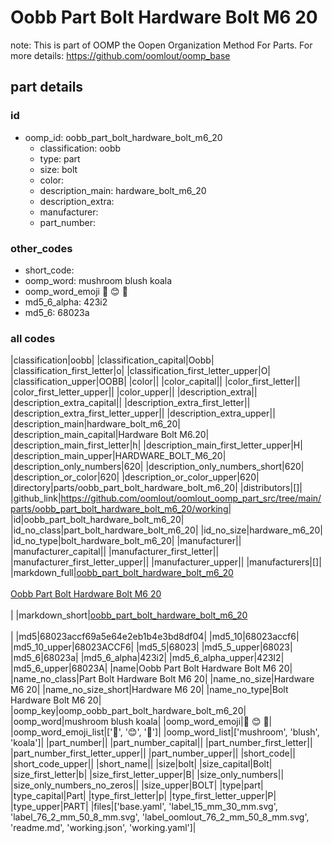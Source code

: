 # Oobb Part Bolt Hardware Bolt M6 20  

note: This is part of OOMP the Oopen Organization Method For Parts. For more details: https://github.com/oomlout/oomp_base

##  part details





### id
* oomp_id: oobb_part_bolt_hardware_bolt_m6_20
  * classification: oobb
  * type: part
  * size: bolt
  * color: 
  * description_main: hardware_bolt_m6_20
  * description_extra: 
  * manufacturer: 
  * part_number: 

### other_codes
* short_code: 
* oomp_word: mushroom blush koala
* oomp_word_emoji :mushroom: :blush: :koala:
* md5_6_alpha: 423i2
* md5_6: 68023a

### all codes 
|classification|oobb|
|classification_capital|Oobb|
|classification_first_letter|o|
|classification_first_letter_upper|O|
|classification_upper|OOBB|
|color||
|color_capital||
|color_first_letter||
|color_first_letter_upper||
|color_upper||
|description_extra||
|description_extra_capital||
|description_extra_first_letter||
|description_extra_first_letter_upper||
|description_extra_upper||
|description_main|hardware_bolt_m6_20|
|description_main_capital|Hardware Bolt M6.20|
|description_main_first_letter|h|
|description_main_first_letter_upper|H|
|description_main_upper|HARDWARE_BOLT_M6_20|
|description_only_numbers|620|
|description_only_numbers_short|620|
|description_or_color|620|
|description_or_color_upper|620|
|directory|parts/oobb_part_bolt_hardware_bolt_m6_20|
|distributors|[]|
|github_link|https://github.com/oomlout/oomlout_oomp_part_src/tree/main/parts/oobb_part_bolt_hardware_bolt_m6_20/working|
|id|oobb_part_bolt_hardware_bolt_m6_20|
|id_no_class|part_bolt_hardware_bolt_m6_20|
|id_no_size|hardware_m6_20|
|id_no_type|bolt_hardware_bolt_m6_20|
|manufacturer||
|manufacturer_capital||
|manufacturer_first_letter||
|manufacturer_first_letter_upper||
|manufacturer_upper||
|manufacturers|[]|
|markdown_full|[oobb_part_bolt_hardware_bolt_m6_20](https://github.com/oomlout/oomlout_oomp_part_src/tree/main/parts/oobb_part_bolt_hardware_bolt_m6_20/working)<br>[](https://github.com/oomlout/oomlout_oomp_part_src/tree/main/parts/oobb_part_bolt_hardware_bolt_m6_20/working)<br>[Oobb Part Bolt Hardware Bolt M6 20](https://github.com/oomlout/oomlout_oomp_part_src/tree/main/parts/oobb_part_bolt_hardware_bolt_m6_20/working)<br><br>|
|markdown_short|[oobb_part_bolt_hardware_bolt_m6_20](https://github.com/oomlout/oomlout_oomp_part_src/tree/main/parts/oobb_part_bolt_hardware_bolt_m6_20/working)<br><br>|
|md5|68023accf69a5e64e2eb1b4e3bd8df04|
|md5_10|68023accf6|
|md5_10_upper|68023ACCF6|
|md5_5|68023|
|md5_5_upper|68023|
|md5_6|68023a|
|md5_6_alpha|423i2|
|md5_6_alpha_upper|423I2|
|md5_6_upper|68023A|
|name|Oobb Part Bolt Hardware Bolt M6 20|
|name_no_class|Part Bolt Hardware Bolt M6 20|
|name_no_size|Hardware M6 20|
|name_no_size_short|Hardware M6 20|
|name_no_type|Bolt Hardware Bolt M6 20|
|oomp_key|oomp_oobb_part_bolt_hardware_bolt_m6_20|
|oomp_word|mushroom blush koala|
|oomp_word_emoji|:mushroom: :blush: :koala:|
|oomp_word_emoji_list|[':mushroom:', ':blush:', ':koala:']|
|oomp_word_list|['mushroom', 'blush', 'koala']|
|part_number||
|part_number_capital||
|part_number_first_letter||
|part_number_first_letter_upper||
|part_number_upper||
|short_code||
|short_code_upper||
|short_name||
|size|bolt|
|size_capital|Bolt|
|size_first_letter|b|
|size_first_letter_upper|B|
|size_only_numbers||
|size_only_numbers_no_zeros||
|size_upper|BOLT|
|type|part|
|type_capital|Part|
|type_first_letter|p|
|type_first_letter_upper|P|
|type_upper|PART|
|files|['base.yaml', 'label_15_mm_30_mm.svg', 'label_76_2_mm_50_8_mm.svg', 'label_oomlout_76_2_mm_50_8_mm.svg', 'readme.md', 'working.json', 'working.yaml']|
